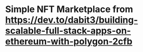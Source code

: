 # Simple NFT Marketplace from https://dev.to/dabit3/building-scalable-full-stack-apps-on-ethereum-with-polygon-2cfb


